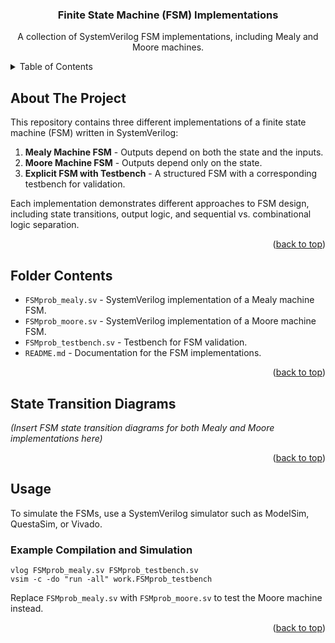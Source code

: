 # <!-- PROJECT LOGO -->
<br />
<div align="center">

  <h3 align="center">Finite State Machine (FSM) Implementations</h3>

  <p align="center">
    A collection of SystemVerilog FSM implementations, including Mealy and Moore machines.
    <br />
  </p>
</div>

<!-- TABLE OF CONTENTS -->
<details>
  <summary>Table of Contents</summary>
  <ol>
    <li><a href="#about-the-project">About The Project</a></li>
    <li><a href="#folder-contents">Folder Contents</a></li>
    <li><a href="#state-transition-diagrams">State Transition Diagrams</a></li>
    <li><a href="#usage">Usage</a></li>
  </ol>
</details>

<!-- ABOUT THE PROJECT -->
## About The Project

This repository contains three different implementations of a finite state machine (FSM) written in SystemVerilog:

1. **Mealy Machine FSM** - Outputs depend on both the state and the inputs.
2. **Moore Machine FSM** - Outputs depend only on the state.
3. **Explicit FSM with Testbench** - A structured FSM with a corresponding testbench for validation.

Each implementation demonstrates different approaches to FSM design, including state transitions, output logic, and sequential vs. combinational logic separation.

<p align="right">(<a href="#top">back to top</a>)</p>

<!-- FOLDER CONTENTS -->
## Folder Contents

- `FSMprob_mealy.sv` - SystemVerilog implementation of a Mealy machine FSM.
- `FSMprob_moore.sv` - SystemVerilog implementation of a Moore machine FSM.
- `FSMprob_testbench.sv` - Testbench for FSM validation.
- `README.md` - Documentation for the FSM implementations.

<p align="right">(<a href="#top">back to top</a>)</p>

<!-- STATE TRANSITION DIAGRAMS -->
## State Transition Diagrams

_(Insert FSM state transition diagrams for both Mealy and Moore implementations here)_

<p align="right">(<a href="#top">back to top</a>)</p>

<!-- USAGE -->
## Usage

To simulate the FSMs, use a SystemVerilog simulator such as ModelSim, QuestaSim, or Vivado.

### Example Compilation and Simulation
```shell
vlog FSMprob_mealy.sv FSMprob_testbench.sv
vsim -c -do "run -all" work.FSMprob_testbench
```

Replace `FSMprob_mealy.sv` with `FSMprob_moore.sv` to test the Moore machine instead.

<p align="right">(<a href="#top">back to top</a>)</p>
